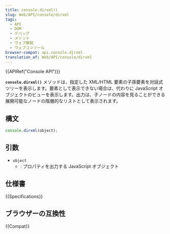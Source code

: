 ```yaml
---
title: console.dirxml()
slug: Web/API/console/dirxml
tags:
  - API
  - DOM
  - デバッグ
  - メソッド
  - ウェブ開発
  - ウェブコンソール
browser-compat: api.console.dirxml
translation_of: Web/API/console/dirxml
---
```

{{APIRef("Console API")}}

**`console.dirxml()`** メソッドは、指定した XML/HTML 要素の子孫要素を対話式ツリーを表示します。要素として表示できない場合は、代わりに JavaScript オブジェクトのビューを表示します。出力は、子ノードの内容を見ることができる展開可能なノードの階層的なリストとして表示されます。

## 構文

```js
console.dirxml(object);
```

## 引数

- `object`
  - : プロパティを出力する JavaScript オブジェクト

## 仕様書

{{Specifications}}

## ブラウザーの互換性

{{Compat}}
